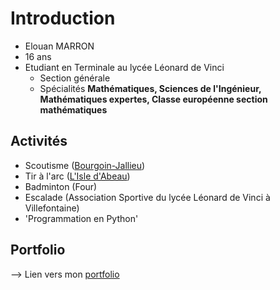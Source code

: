 # Introduction

- Elouan MARRON
- 16 ans
- Etudiant en Terminale au lycée Léonard de Vinci
  -  Section générale
  -  Spécialités **Mathématiques, Sciences de l'Ingénieur, Mathématiques expertes, Classe européenne section mathématiques**

## Activités

- Scoutisme ([Bourgoin-Jallieu](https://sites.sgdf.fr/bourgoin-jallieu-st-francois-dassise/))
- Tir à l'arc ([L'Isle d'Abeau](https://www.idaarcclub.com/))
- Badminton (Four)
- Escalade (Association Sportive du lycée Léonard de Vinci à Villefontaine)
- 'Programmation en Python'

## Portfolio

--> Lien vers mon [portfolio](https://mrbrownfr.github.io/site/portfolio/)
